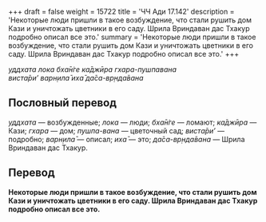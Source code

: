 +++
draft = false
weight = 15722
title = 'ЧЧ Ади 17.142'
description = 'Некоторые люди пришли в такое возбуждение, что стали рушить дом Кази и уничтожать цветники в его саду. Шрила Вриндаван дас Тхакур подробно описал все это.'
summary = 'Некоторые люди пришли в такое возбуждение, что стали рушить дом Кази и уничтожать цветники в его саду. Шрила Вриндаван дас Тхакур подробно описал все это.'
+++

_уддхата лока бха̄н̇ге ка̄джӣра гхара-пушпавана  
виста̄ри’ варн̣ила̄ иха̄ да̄са-вр̣нда̄вана_

## Пословный перевод

_уддхата_ — возбужденные; _лока_ — люди; _бха̄н̇ге_ — ломают; _ка̄джӣра_ — Кази; _гхара_ — дом; _пушпа_\-_вана_ — цветочный сад; _виста̄ри’_ — подробно; _варн̣ила̄_ — описал; _иха̄_ — это; _да̄са_\-_вр̣нда̄вана_ — Шрила Вриндаван дас Тхакур.

## Перевод

**Некоторые люди пришли в такое возбуждение, что стали рушить дом Кази и уничтожать цветники в его саду. Шрила Вриндаван дас Тхакур подробно описал все это.**
